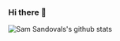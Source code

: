 ### Hi there 👋

![Sam Sandovals's github stats](https://github-readme-stats.vercel.app/api?username=samuelsandoval1&show_icons=true&hide_border=true)

<!--
**samuelsandoval1/samuelsandoval1** is a ✨ _special_ ✨ repository because its `README.md` (this file) appears on your GitHub profile.

Here are some ideas to get you started:

- 🔭 I’m currently working on ...
- 🌱 I’m currently learning ...
- 👯 I’m looking to collaborate on ...
- 🤔 I’m looking for help with ...
- 💬 Ask me about ...
- 📫 How to reach me: ...
- 😄 Pronouns: ...
- ⚡ Fun fact: ...
-->
